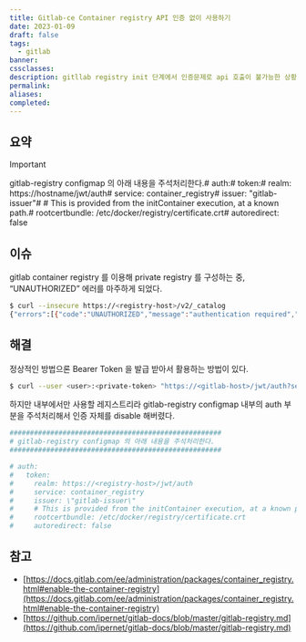 ```yaml
---
title: Gitlab-ce Container registry API 인증 없이 사용하기
date: 2023-01-09
draft: false
tags:
  - gitlab
banner: 
cssclasses: 
description: gitllab registry init 단계에서 인증문제로 api 호출이 불가능한 상황에 대한 임시대응 방법을 알아본다.
permalink: 
aliases: 
completed:
---
```

## 요약

> [!important]  
> gitlab-registry configmap 의 아래 내용을 주석처리한다.# auth:# token:# realm: https://hostname/jwt/auth# service: container_registry# issuer: \"gitlab-issuer\"# # This is provided from the initContainer execution, at a known path.# rootcertbundle: /etc/docker/registry/certificate.crt# autoredirect: false  

## 이슈

gitlab container registry 를 이용해 private registry 를 구성하는 중, “UNAUTHORIZED” 에러를 마주하게 되었다.

```bash
$ curl --insecure https://<registry-host>/v2/_catalog
{"errors":[{"code":"UNAUTHORIZED","message":"authentication required","detail":[{"Type":"registry","Class":"","Name":"catalog","Action":"*"}]}]}
```

## 해결

정상적인 방법으론 Bearer Token 을 발급 받아서 활용하는 방법이 있다.

```bash
$ curl --user <user>:<private-token> "https://<gitlab-host>/jwt/auth?service=container_registry&scope=repository:group/project:push,pull" | jq '.token'
```

  

하지만 내부에서만 사용할 레지스트리라 gitlab-registry configmap 내부의 auth 부분을 주석처리해서 인증 자체를 disable 해버렸다.

```bash
####################################################
# gitlab-registry configmap 의 아래 내용을 주석처리한다.
####################################################

# auth:
#   token:
#     realm: https://<registry-host>/jwt/auth
#     service: container_registry
#     issuer: \"gitlab-issuer\"
#     # This is provided from the initContainer execution, at a known path.
#     rootcertbundle: /etc/docker/registry/certificate.crt
#     autoredirect: false
```

## 참고

- [https://docs.gitlab.com/ee/administration/packages/container_registry.html#enable-the-container-registry](https://docs.gitlab.com/ee/administration/packages/container_registry.html#enable-the-container-registry)
- [https://github.com/ipernet/gitlab-docs/blob/master/gitlab-registry.md](https://github.com/ipernet/gitlab-docs/blob/master/gitlab-registry.md)